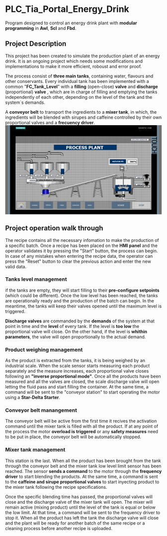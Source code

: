 # PLC_Tia_Portal_Energy_Drink
Program designed to control an energy drink plant with **modular programming** in **Awl**, **Scl** and **Fbd**.
## Project Description
This project has been created to simulate the production plant of an energy drink. It is an ongoing project which needs some modifications and implementations to make it more efficient, roboust and error proof.

The process consist of **three main tanks**, containing water, flavours and other conservants. Every individual tank has been implemented with a common "**FC_Tank_Level**" with a **filling** (open-close) **valve** and **discharge** (proportional) **valve** , which are in charge of filling and emptying the tanks independently of each other, depending on the level of the tank and the system`s demands.

A **conveyor belt** to transport the ingredients to a **mixer tank**, in which, the ingredients will be blended with sirupes and caffeine controlled by their own proportional valves and a **frecuency driver**.
![](EnergyDrink/Hmi_Img/GeneralProcess.png)
## Project operation walk through
The recipe contains all the necessary infomation to make the production of a specific batch. Once a recipe has been placed on the **HMI panel** and the operator validates it by pressing the "Start" button, the process can begin. In case of any mistakes when entering the recipe data, the operator can press the "Reset" button to clear the previous action and enter the new valid data.
### Tanks level management
if the tanks are empty, they will start filling to their **pre-configure setpoints** (which could be different). Once the low level has been reached, the tanks are operationally ready and the production of the batch can begin. In the meantime, the tanks will keep their valves opened until the maximum level is triggered.

**Discharge valves** are commanded by the **demands** of the system at that point in time and the **level** of every tank. If the level is **too low** the proportional valve will close. On the other hand, if the level is **whithin parameters**, the valve will open proportionally to the actual demand.

### Product weighing management
As the product is extracted from the tanks, it is being weighed by an industrial scale. When the scale sensor starts measuring each product separately and the measure increases, each proportional valve closes following an **"inverse proportional mode"**. Once all the products have been measured and all the valves are closed, the scale discharge valve will open letting the fluid pass and start filling the container. At the same time, a command will be sent to the "conveyor station" to start operating the motor using a **Star-Delta Starter**.
### Conveyor belt manangement
The conveyor belt will be active from the first time it recives the activation command until the mixer tank is filled with all the product. If at any point of the process the motor **overload is triggered** or any **safety measures** need to be put in place, the conveyor belt will be automatically stopped. 

### Mixer tank management
This station is the last. When all the product has been brought from the tank through the conveyor belt and the mixer tank low level limit sensor has been reached. The sensor **sends a command** to the motor through the **frequency driver** to start blending the products. At the same time, a command is sent to the **caffeine and sirupe proportional valves** to start inyecting product to the mixer tank following the recipe specifications.

Once the specific blending time has passed, the proportional valves will close and the discharge valve of the mixer tank will open. The mixer will remain active (mixing product) until the level of the tank is equal or below the low limit. At that time, a command will be sent to the frequency driver to stop it. When all the product has left the tank the discharge valve will close and the plant will be ready for another batch of the same recipe or a cleaning process before another recipe is uploaded.
